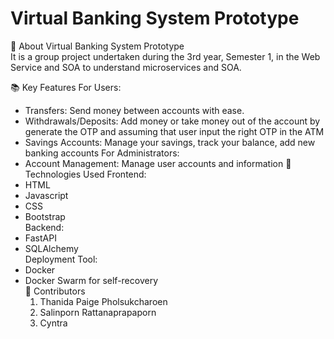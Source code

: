 # Virtual Banking System Prototype

🏦 About Virtual Banking System Prototype <br>
It is a group project undertaken during the 3rd year, Semester 1, in the Web Service and SOA to understand microservices and SOA.

📚 Key Features<be>
For Users:
- Transfers: Send money between accounts with ease.
- Withdrawals/Deposits: Add money or take money out of the account by generate the OTP and assuming that user input the right OTP in the ATM
- Savings Accounts: Manage your savings, track your balance, add new banking accounts<be>
For Administrators:
- Account Management: Manage user accounts and information
🚀 Technologies Used<be>
Frontend:<br>
- HTML
- Javascript
- CSS
- Bootstrap<br>
Backend:
- FastAPI
- SQLAlchemy<br>
Deployment Tool:
- Docker
- Docker Swarm for self-recovery<br>
👥 Contributors<br>
  1. Thanida Paige Pholsukcharoen
  2. Salinporn Rattanaprapaporn
  3. Cyntra
